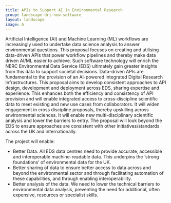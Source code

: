 ```yaml
---
title: APIs to Support AI in Environmental Research
group: landscape-dri-new-software
layout: landscape
image: A
---
```


Artificial Intelligence (AI) and Machine Learning (ML) workflows are increasingly used to undertake data science analysis to answer environmental questions. This proposal focuses on creating and utilising data-driven APIs that power workflow pipelines and thereby make data driven AI/ML easier to achieve. Such software technology will enrich the NERC Environmental Data Service (EDS) ultimately gain greater insights from this data to support societal decisions. Data-driven APIs are fundamental to the provision of an AI-powered integrated Digital Research Infrastructures. This proposal aims to develop consistent approaches to API design, development and deployment across EDS, sharing expertise and experience. This enhances both the efficiency and consistency of API provision and will enable integrated access to cross-discipline scientific data to meet existing and new use cases from collaborators. It will widen engagement in cross discipline proposals, thereby upskilling across environmental sciences. It will enable new multi-disciplinary scientific analysis and lower the barriers to entry. The proposal will look beyond the EDS to ensure approaches are consistent with other initiatives/standards across the UK and internationally.

The project will enable:
- Better Data. All EDS data centres need to provide accurate, accessible and interoperable machine-readable data. This underpins the ‘strong foundations’ of environmental data for the UK.
- Better sharing of data to ensure better access to data across and beyond the environmental sector and through facilitating automation of these capabilities, and through enabling interoperability.
- Better analysis of the data. We need to lower the technical barriers to environmental data analysis, preventing the need for additional, often expensive, resources or specialist skills.
